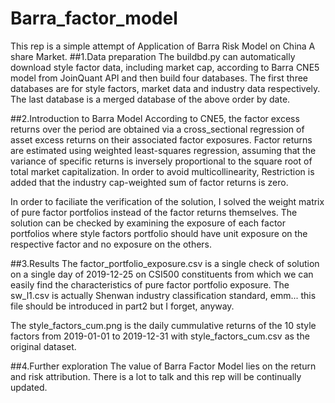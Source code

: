 # Barra_factor_model
This rep is a simple attempt of Application of Barra Risk Model on China A share Market.
##1.Data preparation
The buildbd.py can automatically download style factor data, including market cap, according to Barra CNE5 model from JoinQuant API and then build four databases. The first three databases are for style factors, market data and industry data respectively. The last database is a merged database of the above order by date.

##2.Introduction to Barra Model
According to CNE5, the factor excess returns over the period are obtained via a cross_sectional regression of asset excess returns on their associated factor exposures. Factor returns are estimated using weighted least-squares regression, assuming that the variance of specific returns is inversely proportional to the square root of total market capitalization. In order to avoid multicollinearity, Restriction is added that the industry cap-weighted sum of factor returns is zero.

In order to faciliate the verification of the solution, I solved the weight matrix of pure factor portfolios instead of the factor returns themselves. The solution can be checked by examining the exposure of each factor portfolios where style factors portfolio should have unit exposure on the respective factor and no exposure on the others.

##3.Results
The factor_portfolio_exposure.csv is a single check of solution on a single day of 2019-12-25 on CSI500 constituents from which we can easily find the characteristics of pure factor portfolio exposure. The sw_l1.csv is actually Shenwan industry classification standard, emm... this file should be introduced in part2 but I forget, anyway.

The style_factors_cum.png is the daily cummulative returns of the 10 style factors from 2019-01-01 to 2019-12-31 with style_factors_cum.csv as the original dataset.

##4.Further exploration
The value of Barra Factor Model lies on the return and risk attribution. There is a lot to talk and this rep will be continually updated. 

